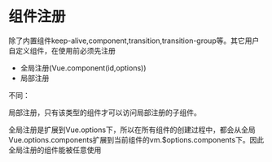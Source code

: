 # 组件注册

除了内置组件keep-alive,component,transition,transition-group等。其它用户自定义组件，在使用前必须先注册

* 全局注册(Vue.component(id,options)) 
* 局部注册

不同：

局部注册，只有该类型的组件才可以访问局部注册的子组件。

全局注册是扩展到Vue.options下，所以在所有组件的创建过程中，都会从全局Vue.options.components扩展到当前组件的vm.$options.components下。因此全局注册的组件能被任意使用